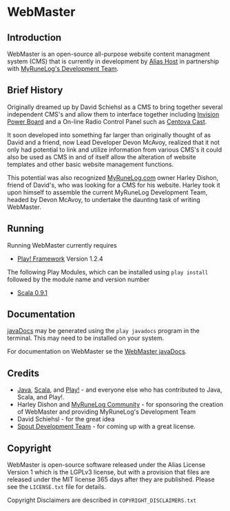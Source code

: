 WebMaster
============
Introduction
--------------
WebMaster is an open-source all-purpose website content managment system (CMS) that is currently in development by [Alias Host](http://www.aliashost.com) in partnership with [MyRuneLog's Development Team](http://www.myrunelog.com/forum/).

Brief History
---------------
Originally dreamed up by David Schiehsl as a CMS to bring together several independent
CMS's and allow them to interface together including [Invision Power Board](http://www.invisionpower.com/)
and a On-line Radio Control Panel such as [Centova Cast](http://www.centova.com/pages/cast).

It soon developed into something far larger than originally thought of as David and a friend, now Lead
Developer Devon McAvoy, realized that it not only had potential to link and utilize information from
various CMS's it could also be used as CMS in and of itself allow the alteration of website templates
and other basic website management functions.

This potential was also recognized [MyRuneLog.com](http://www.myrunelog.com/) owner Harley Dishon, 
friend of David's, who was looking for a CMS for his website. Harley took it upon himself to assemble the
current MyRuneLog Development Team, headed by Devon McAvoy, to undertake the daunting task of writing 
WebMaster.

Running
---------
Running WebMaster currently requires

  * [Play! Framework](http://www.playframework.org/) Version 1.2.4

The following Play Modules, which can be installed using `play install` followed by the module name and version number

  * [Scala 0.9.1](http://www.playframework.org/modules/scala)
	
Documentation
--------------
[javaDocs](http://www.oracle.com/technetwork/java/javase/documentation/index-jsp-135444.html) may be generated using the `play javadocs` program in the terminal. 
This may need to be installed on your system.

For documentation on WebMaster se the
[WebMaster javaDocs](http://jd.dev.myrunelog.com/WebMaster/latest).

Credits
-------
  * [Java](http://java.com), [Scala](http://www.scala-lang.org/), and [Play!](http://playframework.org/) - and everyone else who has contributed to Java, Scala, and Play!.
  * Harley Dishon and [MyRuneLog Community](http://myrunelog.com/forums) - for sponsoring the 
	creation of WebMaster and providing MyRuneLog's Development Team
  * David Schiehsl - for the great idea
  * [Spout Development Team](http://www.spout.org) - for coming up with a great license.
  
Copyright
---------
WebMaster is open-source software released under the Alias License Version 1 which is the LGPLv3 license, but with a provision that files are released under the MIT license 365 days after they are published. Please see the `LICENSE.txt` file for details.

Copyright Disclaimers are described in `COPYRIGHT_DISCLAIMERS.txt`